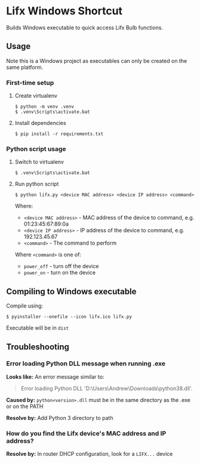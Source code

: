 # Lifx Windows Shortcut

Builds Windows executable to quick access Lifx Bulb functions.


## Usage

Note this is a Windows project as executables can only be created on the same platform.

### First-time setup

1. Create virtualenv

	```
	$ python -m venv .venv
	$ .venv\Scripts\activate.bat
	```

1. Install dependencies

	```
	$ pip install -r requirements.txt
	```

### Python script usage

1. Switch to virtualenv

	```
	$ .venv\Scripts\activate.bat
	```

1. Run python script

	```
	$ python lifx.py <device MAC address> <device IP address> <command>
	```

	Where:

	* ``<device MAC address>`` - MAC address of the device to command, e.g. 01:23:45:67:89:0a
	* ``<device IP address>`` - IP address of the device to command, e.g. 192.123.45.67
	* ``<command>`` - The command to perform

	Where ``<command>`` is one of:

	* ``power_off`` - turn off the device
	* ``power_on`` - turn on the device

## Compiling to Windows executable

Compile using:

```
$ pyinstaller --onefile --icon lifx.ico lifx.py
```

Executable will be in ``dist``

## Troubleshooting

### Error loading Python DLL message  when running .exe

**Looks like:** An error message similar to:

> Error loading Python DLL 'D:\Users\Andrew\Downloads\python38.dll'.

**Caused by:** ``python<version>.dll`` must be in the same directory as the .exe or on the PATH

**Resolve by:** Add Python 3 directory to path

### How do you find the Lifx device's MAC address and IP address?

**Resolve by:** In router DHCP configuration, look for a ``LIFX...`` device
